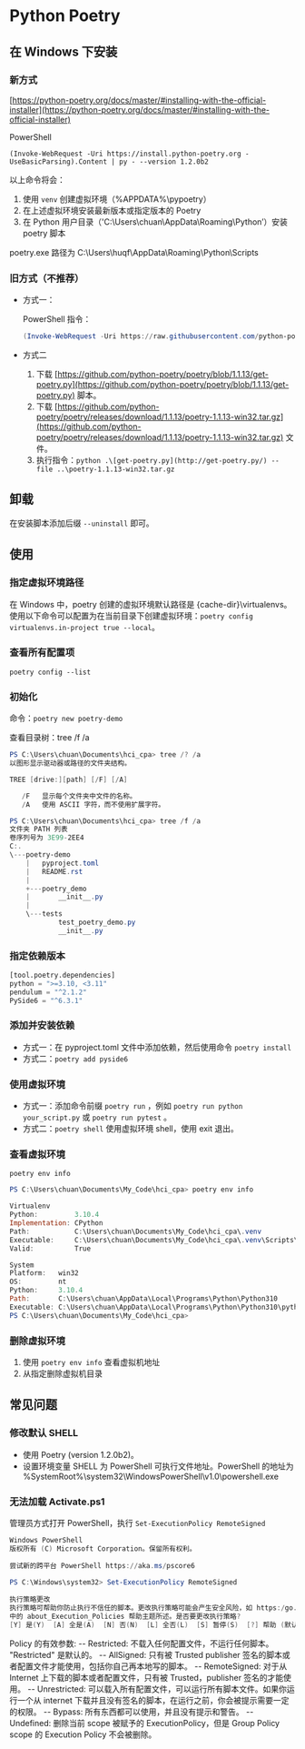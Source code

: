 # Python Poetry

## 在 Windows 下安装

### 新方式

[https://python-poetry.org/docs/master/#installing-with-the-official-installer](https://python-poetry.org/docs/master/#installing-with-the-official-installer)

PowerShell

`(Invoke-WebRequest -Uri https://install.python-poetry.org -UseBasicParsing).Content | py - --version 1.2.0b2`

以上命令将会：

1. 使用 `venv` 创建虚拟环境（%APPDATA%\\pypoetry）
2. 在上述虚拟环境安装最新版本或指定版本的 Poetry
3. 在 Python 用户目录（'C:\\Users\\chuan\\AppData\\Roaming\\Python’）安装 poetry 脚本

poetry.exe 路径为 C:\Users\huqf\AppData\Roaming\Python\Scripts

### 旧方式（不推荐）

- 方式一：
    
    PowerShell 指令：
    
    ```powershell
    (Invoke-WebRequest -Uri https://raw.githubusercontent.com/python-poetry/poetry/master/get-poetry.py -UseBasicParsing).Content | python -
    ```
    
- 方式二
    1. 下载 [https://github.com/python-poetry/poetry/blob/1.1.13/get-poetry.py](https://github.com/python-poetry/poetry/blob/1.1.13/get-poetry.py) 脚本。
    2. 下载 [https://github.com/python-poetry/poetry/releases/download/1.1.13/poetry-1.1.13-win32.tar.gz](https://github.com/python-poetry/poetry/releases/download/1.1.13/poetry-1.1.13-win32.tar.gz) 文件。
    3. 执行指令：`python .\[get-poetry.py](http://get-poetry.py/) --file ..\poetry-1.1.13-win32.tar.gz`

## 卸载

在安装脚本添加后缀 `--uninstall` 即可。

## 使用

### 指定虚拟环境路径

在 Windows 中，poetry 创建的虚拟环境默认路径是 {cache-dir}\virtualenvs。使用以下命令可以配置为在当前目录下创建虚拟环境：`poetry config virtualenvs.in-project true --local`。

### 查看所有配置项

`poetry config --list`

### 初始化

命令：`poetry new poetry-demo`

查看目录树：tree /f /a

```powershell
PS C:\Users\chuan\Documents\hci_cpa> tree /? /a
以图形显示驱动器或路径的文件夹结构。

TREE [drive:][path] [/F] [/A]

   /F   显示每个文件夹中文件的名称。
   /A   使用 ASCII 字符，而不使用扩展字符。

PS C:\Users\chuan\Documents\hci_cpa> tree /f /a
文件夹 PATH 列表
卷序列号为 3E99-2EE4
C:.
\---poetry-demo
    |   pyproject.toml
    |   README.rst
    |
    +---poetry_demo
    |       __init__.py
    |
    \---tests
            test_poetry_demo.py
            __init__.py
```

### 指定依赖版本

```python
[tool.poetry.dependencies]
python = ">=3.10, <3.11"
pendulum = "^2.1.2"
PySide6 = "^6.3.1"
```

### 添加并安装依赖

- 方式一：在 pyproject.toml 文件中添加依赖，然后使用命令 `poetry install`
- 方式二：`poetry add pyside6`

### 使用虚拟环境

- 方式一：添加命令前缀 `poetry run` ，例如 `poetry run python your_script.py` 或 `poetry run pytest` 。
- 方式二：`poetry shell` 使用虚拟环境 shell，使用 exit 退出。

### 查看虚拟环境

`poetry env info`

```powershell
PS C:\Users\chuan\Documents\My_Code\hci_cpa> poetry env info

Virtualenv
Python:         3.10.4
Implementation: CPython
Path:           C:\Users\chuan\Documents\My_Code\hci_cpa\.venv
Executable:     C:\Users\chuan\Documents\My_Code\hci_cpa\.venv\Scripts\python.exe
Valid:          True

System
Platform:   win32
OS:         nt
Python:     3.10.4
Path:       C:\Users\chuan\AppData\Local\Programs\Python\Python310
Executable: C:\Users\chuan\AppData\Local\Programs\Python\Python310\python.exe
PS C:\Users\chuan\Documents\My_Code\hci_cpa>
```

### 删除虚拟环境

1. 使用 `poetry env info` 查看虚拟机地址
2. 从指定删除虚拟机目录

## 常见问题

### 修改默认 SHELL

- 使用 Poetry (version 1.2.0b2)。
- 设置环境变量 SHELL 为 PowerShell 可执行文件地址。PowerShell 的地址为 %SystemRoot%\system32\WindowsPowerShell\v1.0\powershell.exe

### 无法加载 Activate.ps1

管理员方式打开 PowerShell，执行 `Set-ExecutionPolicy RemoteSigned`

```powershell
Windows PowerShell
版权所有 (C) Microsoft Corporation。保留所有权利。
 
尝试新的跨平台 PowerShell https://aka.ms/pscore6
 
PS C:\Windows\system32> Set-ExecutionPolicy RemoteSigned
 
执行策略更改
执行策略可帮助你防止执行不信任的脚本。更改执行策略可能会产生安全风险，如 https:/go.microsoft.com/fwlink/?LinkID=135170
中的 about_Execution_Policies 帮助主题所述。是否要更改执行策略?
[Y] 是(Y)  [A] 全是(A)  [N] 否(N)  [L] 全否(L)  [S] 暂停(S)  [?] 帮助 (默认值为“N”): Y
```

Policy 的有效参数: 
-- Restricted: 不载入任何配置文件，不运行任何脚本。 "Restricted" 是默认的。
-- AllSigned: 只有被 Trusted publisher 签名的脚本或者配置文件才能使用，包括你自己再本地写的脚本。
-- RemoteSigned: 对于从 Internet 上下载的脚本或者配置文件，只有被 Trusted，publisher 签名的才能使用。
-- Unrestricted: 可以载入所有配置文件，可以运行所有脚本文件。如果你运行一个从 internet 下载并且没有签名的脚本，在运行之前，你会被提示需要一定的权限。
-- Bypass: 所有东西都可以使用，并且没有提示和警告。
-- Undefined: 删除当前 scope 被赋予的 ExecutionPolicy，但是 Group Policy scope 的 Execution Policy 不会被删除。